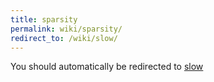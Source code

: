 ```yaml
---
title: sparsity
permalink: wiki/sparsity/
redirect_to: /wiki/slow/
---
```


You should automatically be redirected to [slow](/wiki/slow/)
